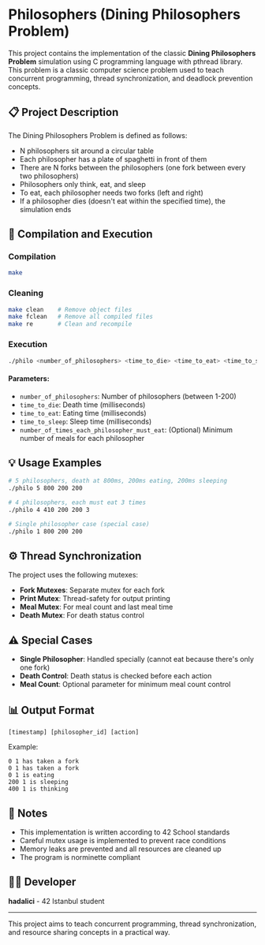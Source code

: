 # Philosophers (Dining Philosophers Problem)

This project contains the implementation of the classic **Dining Philosophers Problem** simulation using C programming language with pthread library. This problem is a classic computer science problem used to teach concurrent programming, thread synchronization, and deadlock prevention concepts.

## 📋 Project Description

The Dining Philosophers Problem is defined as follows:
- N philosophers sit around a circular table
- Each philosopher has a plate of spaghetti in front of them
- There are N forks between the philosophers (one fork between every two philosophers)
- Philosophers only think, eat, and sleep
- To eat, each philosopher needs two forks (left and right)
- If a philosopher dies (doesn't eat within the specified time), the simulation ends

## 🚀 Compilation and Execution

### Compilation
```bash
make
```

### Cleaning
```bash
make clean    # Remove object files
make fclean   # Remove all compiled files
make re       # Clean and recompile
```

### Execution
```bash
./philo <number_of_philosophers> <time_to_die> <time_to_eat> <time_to_sleep> [number_of_times_each_philosopher_must_eat]
```

#### Parameters:
- `number_of_philosophers`: Number of philosophers (between 1-200)
- `time_to_die`: Death time (milliseconds)
- `time_to_eat`: Eating time (milliseconds)
- `time_to_sleep`: Sleep time (milliseconds)
- `number_of_times_each_philosopher_must_eat`: (Optional) Minimum number of meals for each philosopher

## 💡 Usage Examples

```bash
# 5 philosophers, death at 800ms, 200ms eating, 200ms sleeping
./philo 5 800 200 200

# 4 philosophers, each must eat 3 times
./philo 4 410 200 200 3

# Single philosopher case (special case)
./philo 1 800 200 200
```

## ⚙️ Thread Synchronization

The project uses the following mutexes:
- **Fork Mutexes**: Separate mutex for each fork
- **Print Mutex**: Thread-safety for output printing
- **Meal Mutex**: For meal count and last meal time
- **Death Mutex**: For death status control

## ⚠️ Special Cases

- **Single Philosopher**: Handled specially (cannot eat because there's only one fork)
- **Death Control**: Death status is checked before each action
- **Meal Count**: Optional parameter for minimum meal count control

## 📊 Output Format

```
[timestamp] [philosopher_id] [action]
```

Example:
```
0 1 has taken a fork
0 1 has taken a fork
0 1 is eating
200 1 is sleeping
400 1 is thinking
```

## 📝 Notes

- This implementation is written according to 42 School standards
- Careful mutex usage is implemented to prevent race conditions
- Memory leaks are prevented and all resources are cleaned up
- The program is norminette compliant

## 👨‍💻 Developer

**hadalici** - 42 Istanbul student

---

This project aims to teach concurrent programming, thread synchronization, and resource sharing concepts in a practical way.

